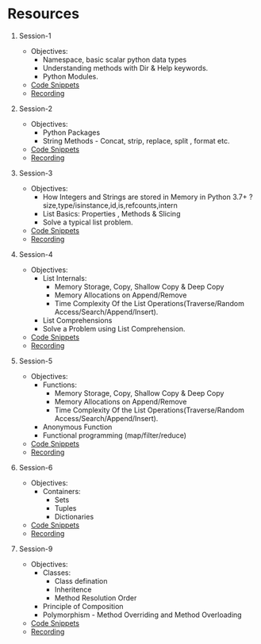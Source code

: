 # Resources  
1. Session-1  
    * Objectives:
        * Namespace, basic scalar python data types
        * Understanding methods with Dir & Help  keywords.
        * Python Modules.
    * [Code Snippets](https://github.com/Indu-sharma/basic-to-advanced-python3/tree/master/livesession_first_series/session1)
    * [Recording](https://techkokaldeep.com/indus-harma/246/)
    
2. Session-2  
    * Objectives:
        * Python Packages
        * String Methods - Concat, strip, replace, split , format etc. 
    * [Code Snippets](https://github.com/Indu-sharma/basic-to-advanced-python3/tree/master/livesession_first_series/session2)
    * [Recording](https://techkokaldeep.com/indus-harma/252/)

3. Session-3  
    * Objectives:
        * How Integers and Strings are stored in Memory in Python 3.7+ ?size,type/isinstance,id,is,refcounts,intern
        * List Basics: Properties , Methods & Slicing  
        * Solve a typical list problem.  
    * [Code Snippets](https://github.com/Indu-sharma/basic-to-advanced-python3/tree/master/livesession_first_series/session3)
    * [Recording](https://techkokaldeep.com/indus-harma/215/)

4. Session-4
   * Objectives:
      * List Internals:
         * Memory Storage, Copy, Shallow Copy & Deep Copy
         * Memory Allocations on Append/Remove
         * Time Complexity Of the List Operations(Traverse/Random Access/Search/Append/Insert).
     * List Comprehensions
     * Solve a Problem using List Comprehension.
   * [Code Snippets](https://github.com/Indu-sharma/basic-to-advanced-python3/tree/master/livesession_first_series/session4)
   * [Recording](https://techkokaldeep.com/indus-harma/254/)

5. Session-5
   * Objectives:
      * Functions:
         * Memory Storage, Copy, Shallow Copy & Deep Copy
         * Memory Allocations on Append/Remove
         * Time Complexity Of the List Operations(Traverse/Random Access/Search/Append/Insert).
     * Anonymous Function
     * Functional programming (map/filter/reduce)
   * [Code Snippets](https://github.com/Indu-sharma/basic-to-advanced-python3/tree/master/livesession_first_series/session5)
   * [Recording](TBD)
   
6. Session-6
   * Objectives:
      * Containers:
         * Sets
         * Tuples 
         * Dictionaries
   * [Code Snippets](https://github.com/Indu-sharma/basic-to-advanced-python3/tree/master/livesession_first_series/session6)
   * [Recording](TBD)

9. Session-9
   * Objectives:
      * Classes:
         * Class defination 
         * Inheritence 
         * Method Resolution Order 
      * Principle of Composition 
      * Polymorphism - Method Overriding and  Method Overloading 
   * [Code Snippets](https://github.com/Indu-sharma/basic-to-advanced-python3/tree/master/livesession_first_series/session9)
   * [Recording](TBD)


